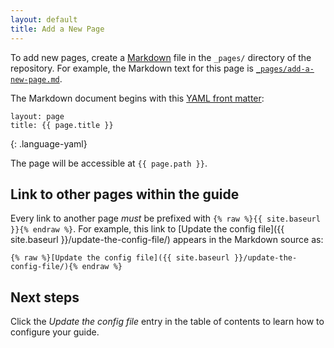 ```yaml
---
layout: default
title: Add a New Page
---
```

To add new pages, create a 
[Markdown](http://daringfireball.net/projects/markdown/syntax) file in the
`_pages/` directory of the repository. For example, the Markdown text for
this page is
[`_pages/add-a-new-page.md`](https://github.com/DCgov/guides-template/blob/gh-pages/_pages/add-a-new-page.md).

The Markdown document begins with this [YAML front
matter](http://jekyllrb.com/docs/frontmatter/):

~~~
layout: page
title: {{ page.title }}
~~~
{: .language-yaml}

The page will be accessible at `{{ page.path }}`.

## Link to other pages within the guide

Every link to another page _must_ be prefixed with
`{% raw %}{{ site.baseurl }}{% endraw %}`. For example,
this link to [Update the config file]({{ site.baseurl }}/update-the-config-file/)
appears in the Markdown source as:

~~~
{% raw %}[Update the config file]({{ site.baseurl }}/update-the-config-file/){% endraw %}
~~~

## Next steps

Click the _Update the config file_ entry in the table of contents to learn how
to configure your guide.